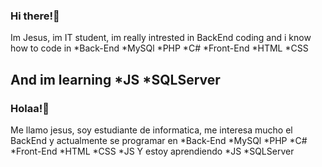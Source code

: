 ### Hi there!👋 
Im Jesus, im IT student, im really intrested in BackEnd coding and i know how to code in
*Back-End
  *MySQl
  *PHP
  *C#
*Front-End
  *HTML
  *CSS

  And im learning
  *JS
  *SQLServer
  ---------------------------------------------------------------
  ### Holaa!👋 
Me llamo jesus, soy estudiante de informatica, me interesa mucho el BackEnd y actualmente se programar en
*Back-End
  *MySQl
  *PHP
  *C#
*Front-End
  *HTML
  *CSS
  *JS
   Y estoy aprendiendo
  *JS
  *SQLServer
